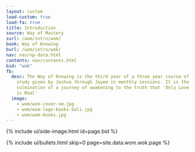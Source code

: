 ```yaml
---
layout: custom
load-custom: true
load-fa: true
title: Introduction
source: Way of Mastery
surl: /wom/intro/wom/
book: Way of Knowing
burl: /wom/intro/wok/
nav: nav/np-data.html
contents: nav/contents.html
bid: "wok"
fb:
  desc: The Way of Knowing is the third year of a three year course of
    study given by Jeshua through Jayem in monthly sessions. It is the
    culmination of a journey of awakening to the truth that 'Only Love
    is Real'
  image:
    - wom/wok-cover-sm.jpg
    - wom/wom-logo-books-bali.jpg
    - wom/wom-books.jpg
---
```


<div class="custom-side-image">
  {% include ui/side-image.html id=page.bid %}
</div>

{% include ui/bullets.html
  skip=0
  page=site.data.wom.wok.page
%}


